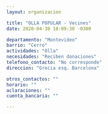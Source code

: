 ```yaml
---
layout: organizacion

title: "OLLA POPULAR - Vecines"
date: 2020-04-30 18:09:30 -0300

departamento: "Montevideo"
barrio: "Cerro"
actividades: "Olla"
necesidades: "Reciben donaciones"
telefono_contacto: "No corresponde"
direccion: "Grecia esq. Barcelona"

otros_contactos: ""
horario: ""
aclaraciones: ""
cuenta_bancaria: ""

---
```

